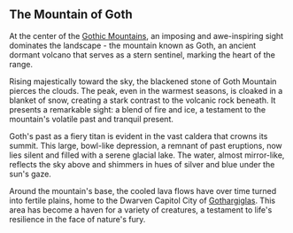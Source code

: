 ## The Mountain of Goth

At the center of the [Gothic Mountains](Gothic%20Mountains.md), an imposing and awe-inspiring sight dominates the landscape - the mountain known as Goth, an ancient dormant volcano that serves as a stern sentinel, marking the heart of the range.

Rising majestically toward the sky, the blackened stone of Goth Mountain pierces the clouds. The peak, even in the warmest seasons, is cloaked in a blanket of snow, creating a stark contrast to the volcanic rock beneath. It presents a remarkable sight: a blend of fire and ice, a testament to the mountain's volatile past and tranquil present.

Goth's past as a fiery titan is evident in the vast caldera that crowns its summit. This large, bowl-like depression, a remnant of past eruptions, now lies silent and filled with a serene glacial lake. The water, almost mirror-like, reflects the sky above and shimmers in hues of silver and blue under the sun's gaze.

Around the mountain's base, the cooled lava flows have over time turned into fertile plains, home to the Dwarven Capitol City of [Gothargiglas](Gothargiglas.md). This area has become a haven for a variety of creatures, a testament to life's resilience in the face of nature's fury.
